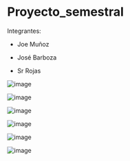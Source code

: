 # Proyecto_semestral

Integrantes: 

- Joe Muñoz

- José Barboza

- Sr Rojas


![image](https://user-images.githubusercontent.com/101838235/162896151-d7a9ff8c-52f8-4d8a-9ffa-423f17d61b6c.png)

![image](https://user-images.githubusercontent.com/101838235/162896335-7323657f-9957-473c-86bb-7259e877c3d1.png)

![image](https://user-images.githubusercontent.com/101838235/162896747-2ce48c94-ee69-4eef-bff6-6450ff16f5e4.png)

![image](https://user-images.githubusercontent.com/101838235/162896823-290b912d-363d-4f94-bf55-e528874dc103.png)

![image](https://user-images.githubusercontent.com/101838235/162896472-ee219a24-399b-49c8-97b9-bb2453a4109f.png)

![image](https://user-images.githubusercontent.com/101838235/162896616-3685b29c-1a5b-49c6-b969-cc43068dbe00.png)
